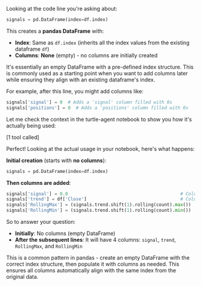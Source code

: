 Looking at the code line you're asking about:

```python
signals = pd.DataFrame(index=df.index)
```

This creates a **pandas DataFrame** with:
- **Index**: Same as `df.index` (inherits all the index values from the existing dataframe `df`)
- **Columns**: **None** (empty) - no columns are initially created

It's essentially an empty DataFrame with a pre-defined index structure. This is commonly used as a starting point when you want to add columns later while ensuring they align with an existing dataframe's index.

For example, after this line, you might add columns like:
```python
signals['signal'] = 0  # Adds a 'signal' column filled with 0s
signals['positions'] = 0  # Adds a 'positions' column filled with 0s
```

Let me check the context in the turtle-agent notebook to show you how it's actually being used:

[1 tool called]

Perfect! Looking at the actual usage in your notebook, here's what happens:

**Initial creation** (starts with **no columns**):
```python
signals = pd.DataFrame(index=df.index)
```

**Then columns are added**:
```python
signals['signal'] = 0.0                                          # Column 1: initialized with 0.0
signals['trend'] = df['Close']                                   # Column 2: copy of Close prices
signals['RollingMax'] = (signals.trend.shift(1).rolling(count).max())  # Column 3: rolling maximum
signals['RollingMin'] = (signals.trend.shift(1).rolling(count).min())  # Column 4: rolling minimum
```

So to answer your question:
- **Initially**: No columns (empty DataFrame)
- **After the subsequent lines**: It will have 4 columns: `signal`, `trend`, `RollingMax`, and `RollingMin`

This is a common pattern in pandas - create an empty DataFrame with the correct index structure, then populate it with columns as needed. This ensures all columns automatically align with the same index from the original data.